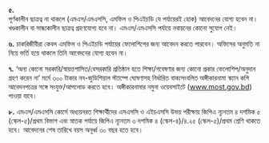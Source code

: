 **৫.**  
পূর্ণকালীন ছাত্রত্ব না থাকলে (এমএস/এমএসসি, এমফিল ও পিএইচডি যে পর্যায়েরই হোক) আবেদনের যোগ্য হবেন না। খণ্ডকালীন বা সান্ধ্যকালীন ছাত্রত্ব গ্রহণযোগ্য হবে না। এমএস/এমএসসি পর্যায়ে নবায়নের কোনো সুযোগ নেই।

**৬.** চাকরিজীবীরা কেবল এমফিল ও পিএইচডি পর্যায়ের ফেলোশিপের জন্য আবেদন করতে পারবেন। অফিসের অনুমতি না নিয়ে ভর্তি হয়ে থাকলে তিনি আবেদনের যোগ্য হবেন না।

**৭.** ‘অন্য কোনো সরকারি/স্বায়ত্তশাসিত/বেসরকারি প্রতিষ্ঠান হতে শিক্ষা/গবেষণার জন্য কোনো প্রকার ফেলোশিপ/অনুদান গ্রহণ করেন না’ মর্মে ৩০০ টাকার নন-জুডিশিয়াল স্ট্যাম্পে ঘোষণাসহ নির্ধারিত বাক্যসংবলিত অঙ্গীকারনামা স্ক্যান কপি আবেদনপত্রের সঙ্গে সংযুক্ত/আপলোড করতে হবে। অঙ্গীকারনামার নমুনা ওয়েবসাইটে (<a href="https://www.most.gov.bd" target="_blank" rel="nofollow">www.most.gov.bd</a>) পাওয়া যাবে।

**৮.** এমএস/এমএসসি কোর্সে অধ্যয়নরত শিক্ষার্থীদের এসএসসি ও এইচএসসি উভয় পরীক্ষায় জিপিএ ন্যূনতম ৪ দশমিক ৫ (স্কেল-৫)/প্রথম বিভাগ এবং স্নাতক পর্যায়ে জিপিএ ন্যূনতম ৩ দশমিক ৪ (স্কেল-৪)/৪.২৫ (স্কেল-৫)/প্রথম শ্রেণি থাকতে হবে। আবেদনের শেষ তারিখে বয়স অনূর্ধ্ব ৩০ বছর হতে হবে।
